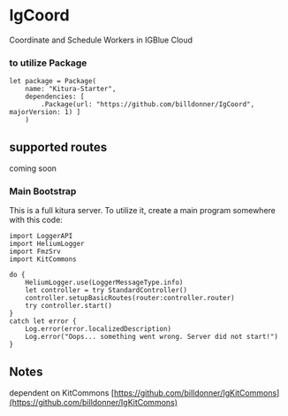 # IgCoord
Coordinate and Schedule Workers in IGBlue Cloud 

### to utilize Package 

    let package = Package(
        name: "Kitura-Starter",
        dependencies: [
            .Package(url: "https://github.com/billdonner/IgCoord", majorVersion: 1) ]
        )
## supported routes

coming soon

### Main Bootstrap 

This is a full kitura server. To utilize it, create a main program somewhere with this code:

    import LoggerAPI
    import HeliumLogger
    import FmzSrv
    import KitCommons
    
    do {
        HeliumLogger.use(LoggerMessageType.info)
        let controller = try StandardController()
        controller.setupBasicRoutes(router:controller.router)
        try controller.start()
    } 
    catch let error {
        Log.error(error.localizedDescription)
        Log.error("Oops... something went wrong. Server did not start!")
    }
 

## Notes
   dependent on KitCommons [https://github.com/billdonner/IgKitCommons](https://github.com/billdonner/IgKitCommons)

